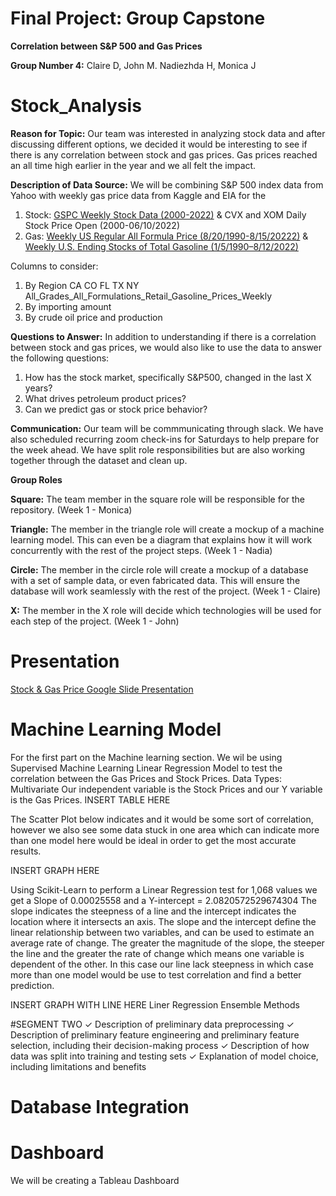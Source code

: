 # Final Project: Group Capstone

**Correlation between S&P 500 and Gas Prices**

**Group Number 4:** Claire D, John M. Nadiezhda H, Monica J

# Stock_Analysis
 
**Reason for Topic:** Our team was interested in analyzing stock data and after discussing different options, we decided it would be interesting to see if there is any correlation between stock and gas prices. Gas prices reached an all time high earlier in the year and we all felt the impact. 

**Description of Data Source:** We will be combining S&P 500 index data from Yahoo with weekly gas price data from Kaggle and EIA for the 

1. Stock: [GSPC Weekly Stock Data (2000-2022)](https://github.com/InvestingGroupProject/Investing_Analysis/blob/main/Resources/Index%20%26%20Stocks/GSPC_Weekly_stockdata_2000-2022.06.csv) & CVX and XOM Daily Stock Price Open (2000-06/10/2022)
2. Gas: [Weekly US Regular All Formula Price (8/20/1990-8/15/20222)](https://github.com/InvestingGroupProject/Investing_Analysis/blob/main/Resources/GasData/Kaggle_Gas_Data.csv) & [Weekly U.S. Ending Stocks of Total Gasoline (1/5/1990–8/12/2022)](https://github.com/InvestingGroupProject/Investing_Analysis/blob/main/Resources/GasData/EIA%20-%20Weekly_U.S._Ending_Stocks_of_Total_Gasoline.csv)

Columns to consider:
1. By Region CA CO FL TX NY All_Grades_All_Formulations_Retail_Gasoline_Prices_Weekly
2. By importing amount
3. By crude oil price and production

**Questions to Answer:**
In addition to understanding if there is a correlation between stock and gas prices, we would also like to use the data to answer the following questions:

1. How has the stock market, specifically S&P500, changed in the last X years?
2. What drives petroleum product prices? 
4. Can we predict gas or stock price behavior? 

**Communication:**
Our team will be commmunicating through slack. We have also scheduled recurring zoom check-ins for Saturdays to help prepare for the week ahead. We have split role responsibilities but are also working together through the dataset and clean up. 

**Group Roles**

   **Square:** The team member in the square role will be responsible for the repository. (Week 1 - Monica)
   
   **Triangle:** The member in the triangle role will create a mockup of a machine learning model. This can even be a diagram that explains how it will work concurrently with the rest of the project steps. (Week 1 - Nadia)

   **Circle:** The member in the circle role will create a mockup of a database with a set of sample data, or even fabricated data. This will ensure the database will work seamlessly with the rest of the project. (Week 1 - Claire)

   **X:** The member in the X role will decide which technologies will be used for each step of the project. (Week 1 - John)

# Presentation 

[Stock & Gas Price Google Slide Presentation](https://docs.google.com/presentation/d/1g-wiozkn8TRJa1SklJrCTKV2E0PoE5pEpq2GHLDPEtY/edit?usp=sharing)

# Machine Learning Model

For the first part on the Machine learning section. We wil be using Supervised Machine Learning Linear Regression Model to test the correlation between the Gas Prices and Stock Prices.
Data Types: Multivariate
Our independent variable is the Stock Prices and our Y variable is the Gas Prices. 
INSERT TABLE HERE

The Scatter Plot below indicates and it would be some sort of correlation, however we also see some data stuck in one area which can indicate more than one model here would be ideal in order to get the most accurate results. 

INSERT GRAPH HERE


Using Scikit-Learn to perform a Linear Regression test for 1,068 values we get a Slope of 0.00025558 and a Y-intercept = 2.0820572529674304
The slope indicates the steepness of a line and the intercept indicates the location where it intersects an axis. The slope and the intercept define the linear relationship between two variables, and can be used to estimate an average rate of change. The greater the magnitude of the slope, the steeper the line and the greater the rate of change which means one variable is dependent of the other. In this case our line lack steepness in which case more than one model would be use to test correlation and find a better prediction. 

INSERT GRAPH WITH LINE HERE
Liner Regression
Ensemble Methods

#SEGMENT TWO
✓ Description of preliminary data preprocessing
✓ Description of preliminary feature engineering and preliminary feature selection, including their decision-making process
✓ Description of how data was split into training and testing sets
✓ Explanation of model choice, including limitations and benefits


# Database Integration

# Dashboard
We will be creating a Tableau Dashboard 
